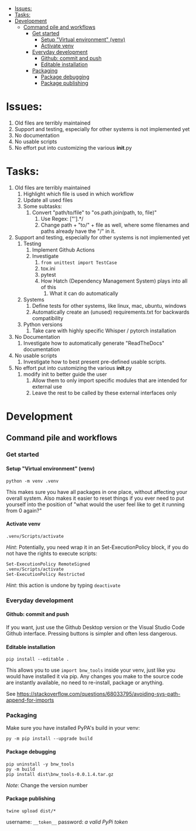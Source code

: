 - [Issues:](#issues)
- [Tasks:](#tasks)
- [Development](#development)
  - [Command pile and workflows](#command-pile-and-workflows)
    - [Get started](#get-started)
      - [Setup "Virtual environment" (venv)](#setup-virtual-environment-venv)
      - [Activate venv](#activate-venv)
    - [Everyday development](#everyday-development)
      - [Github: commit and push](#github-commit-and-push)
      - [Editable installation](#editable-installation)
    - [Packaging](#packaging)
      - [Package debugging](#package-debugging)
      - [Package publishing](#package-publishing)


# Issues:
1. Old files are terribly maintained
2. Support and testing, especially for other systems is not implemented yet
3. No documentation
4. No usable scripts
5. No effort put into customizing the various __init__.py

# Tasks:
1. Old files are terribly maintained
   1. Highlight which file is used in which workflow
   2. Update all used files
   3. Some subtasks:
      1. Convert "path/to/file" to "os.path.join(path, to, file)"
         1. Use Regex: ["'].*/
         2. Change path + "to/" + file as well, where some filenames and paths already have the "/" in it.
2. Support and testing, especially for other systems is not implemented yet
   1. Testing
      1. Implement Github Actions
      2. Investigate 
         1. ```from unittest import TestCase```
         2. tox.ini
         3. pytest
         4. How Hatch (Dependency Management System) plays into all of this
            1. What it can do automatically
   2. Systems
      1. Define tests for other systems, like linux, mac, ubuntu, windows
      2. Automatically create an (unused) requirements.txt for backwards compatibility
   3. Python versions
      1. Take care with highly specific Whisper / pytorch installation
3. No Documentation
   1. Investigate how to automatically generate "ReadTheDocs" documentation
4. No usable scripts
   1. Investigate how to best present pre-defined usable scripts.
5. No effort put into customizing the various __init__.py
    1. modify init to better guide the user
       1. Allow them to only import specific modules that are intended for external use
       2. Leave the rest to be called by these external interfaces only

# Development

## Command pile and workflows

### Get started
#### Setup "Virtual environment" (venv)
```
python -m venv .venv
```
This makes sure you have all packages in one place, without affecting your overall system. Also makes it easier to reset things if you ever need to put yourself into the position of "what would the user feel like to get it running from 0 again?"

#### Activate venv
```
.venv/Scripts/activate
```
*Hint*: Potentially, you need wrap it in an Set-ExecutionPolicy block, if you do not have the rights to execute scripts:
```
Set-ExecutionPolicy RemoteSigned
.venv/Scripts/activate
Set-ExecutionPolicy Restricted
```
*Hint*: this action is undone by typing ```deactivate```

### Everyday development
#### Github: commit and push
If you want, just use the Github Desktop version or the Visual Studio Code Github interface. Pressing buttons is simpler and often less dangerous.

#### Editable installation
```
pip install --editable .
```

This allows you to use ```import bnw_tools``` inside your venv, just like you would have installed it via pip. Any changes you make to the source code are instantly available, no need to re-install, package or anything.

See https://stackoverflow.com/questions/68033795/avoiding-sys-path-append-for-imports

### Packaging
Make sure you have installed PyPA's build in your venv:
```
py -m pip install --upgrade build
```

#### Package debugging
```
pip uninstall -y bnw_tools
py -m build
pip install dist\bnw_tools-0.0.1.4.tar.gz
```

*Note*: Change the version number

#### Package publishing 
```
twine upload dist/*
```
username: ```__token__```
password: *a valid PyPi token*